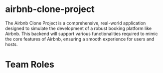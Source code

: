 # airbnb-clone-project
The Airbnb Clone Project is a comprehensive, real-world application designed to simulate the development of a robust booking platform like Airbnb. This backend will support various functionalities required to mimic the core features of Airbnb, ensuring a smooth experience for users and hosts.
# Team Roles
